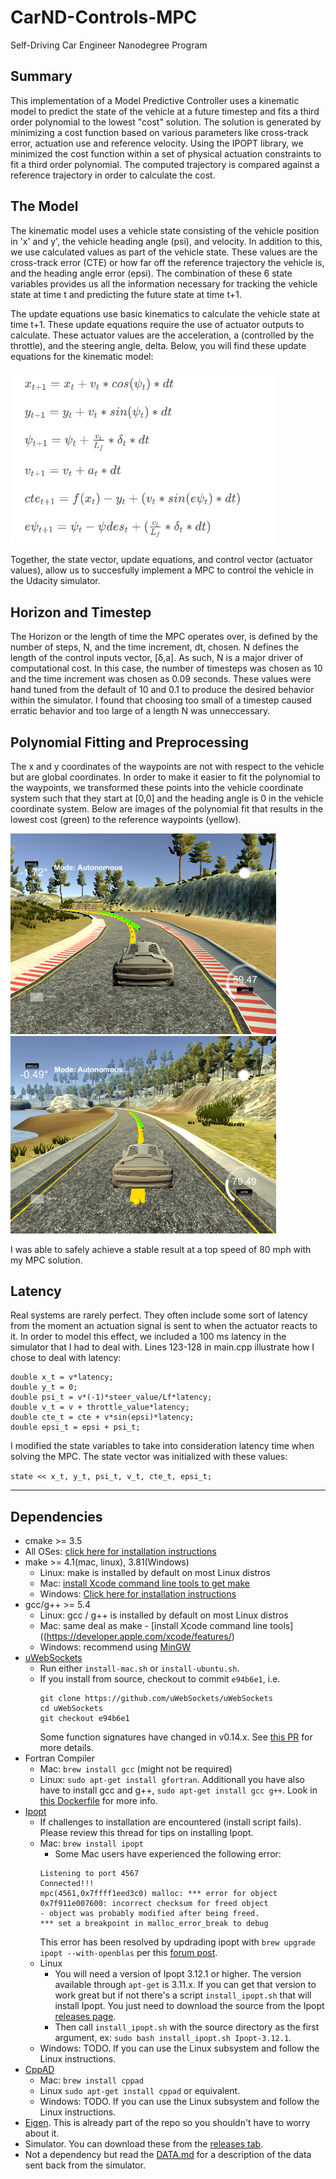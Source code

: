 # CarND-Controls-MPC
Self-Driving Car Engineer Nanodegree Program

## Summary
This implementation of a Model Predictive Controller uses a kinematic model to predict the state of the vehicle at a future timestep and fits a third order polynomial to the lowest "cost" solution. The solution is generated by minimizing a cost function based on various parameters like cross-track error, actuation use and reference velocity. Using the IPOPT library, we minimized the cost function within a set of physical actuation constraints to fit a third order polynomial. The computed trajectory is compared against a reference trajectory in order to calculate the cost.

## The Model
The kinematic model uses a vehicle state consisting of the vehicle position in 'x' and y', the vehicle heading angle (psi), and velocity. In addition to this, we use calculated values as part of the vehicle state. These values are the cross-track error (CTE) or how far off the reference trajectory the vehicle is, and the heading angle error (epsi). The combination of these 6 state variables provides us all the information necessary for tracking the vehicle state at time t and predicting the future state at time t+1.

The update equations use basic kinematics to calculate the vehicle state at time t+1. These update equations require the use of actuator outputs to calculate. These actuator values are the acceleration, a (controlled by the throttle), and the steering angle, delta. Below, you will find these update equations for the kinematic model:

<img src="./eqns.png" width="425"/>

Together, the state vector, update equations, and control vector (actuator values), allow us to succesfully implement a MPC to control the vehicle in the Udacity simulator.

## Horizon and Timestep
The Horizon or the length of time the MPC operates over, is defined by the number of steps, N, and the time increment, dt, chosen. N defines the length of the control inputs vector, [δ,a]. As such, N is a major driver of computational cost. In this case, the number of timesteps was chosen as 10 and the time increment was chosen as 0.09 seconds. These values were hand tuned from the default of 10 and 0.1 to produce the desired behavior within the simulator. I found that choosing too small of a timestep caused erratic behavior and too large of a length N was unneccessary. 

## Polynomial Fitting and Preprocessing
The x and y coordinates of the waypoints are not with respect to the vehicle but are global coordinates. In order to make it easier to fit the polynomial to the waypoints, we transformed these points into the vehicle coordinate system such that they start at [0,0] and the heading angle is 0 in the vehicle coordinate system. Below are images of the polynomial fit that results in the lowest cost (green) to the reference waypoints (yellow).

<img src="./ss1.png" width="425"/> <img src="./ss2.png" width="425"/> 

I was able to safely achieve a stable result at a top speed of 80 mph with my MPC solution.

## Latency
Real systems are rarely perfect. They often include some sort of latency from the moment an actuation signal is sent to when the actuator reacts to it. In order to model this effect, we included a 100 ms latency in the simulator that I had to deal with. Lines 123-128 in main.cpp illustrate how I chose to deal with latency:

```
double x_t = v*latency;
double y_t = 0;
double psi_t = v*(-1)*steer_value/Lf*latency;
double v_t = v + throttle_value*latency;
double cte_t = cte + v*sin(epsi)*latency;
double epsi_t = epsi + psi_t;
```

I modified the state variables to take into consideration latency time when solving the MPC. The state vector was initialized with these values:

`state << x_t, y_t, psi_t, v_t, cte_t, epsi_t;`

---

## Dependencies

* cmake >= 3.5
 * All OSes: [click here for installation instructions](https://cmake.org/install/)
* make >= 4.1(mac, linux), 3.81(Windows)
  * Linux: make is installed by default on most Linux distros
  * Mac: [install Xcode command line tools to get make](https://developer.apple.com/xcode/features/)
  * Windows: [Click here for installation instructions](http://gnuwin32.sourceforge.net/packages/make.htm)
* gcc/g++ >= 5.4
  * Linux: gcc / g++ is installed by default on most Linux distros
  * Mac: same deal as make - [install Xcode command line tools]((https://developer.apple.com/xcode/features/)
  * Windows: recommend using [MinGW](http://www.mingw.org/)
* [uWebSockets](https://github.com/uWebSockets/uWebSockets)
  * Run either `install-mac.sh` or `install-ubuntu.sh`.
  * If you install from source, checkout to commit `e94b6e1`, i.e.
    ```
    git clone https://github.com/uWebSockets/uWebSockets 
    cd uWebSockets
    git checkout e94b6e1
    ```
    Some function signatures have changed in v0.14.x. See [this PR](https://github.com/udacity/CarND-MPC-Project/pull/3) for more details.
* Fortran Compiler
  * Mac: `brew install gcc` (might not be required)
  * Linux: `sudo apt-get install gfortran`. Additionall you have also have to install gcc and g++, `sudo apt-get install gcc g++`. Look in [this Dockerfile](https://github.com/udacity/CarND-MPC-Quizzes/blob/master/Dockerfile) for more info.
* [Ipopt](https://projects.coin-or.org/Ipopt)
  * If challenges to installation are encountered (install script fails).  Please review this thread for tips on installing Ipopt.
  * Mac: `brew install ipopt`
       +  Some Mac users have experienced the following error:
       ```
       Listening to port 4567
       Connected!!!
       mpc(4561,0x7ffff1eed3c0) malloc: *** error for object 0x7f911e007600: incorrect checksum for freed object
       - object was probably modified after being freed.
       *** set a breakpoint in malloc_error_break to debug
       ```
       This error has been resolved by updrading ipopt with
       ```brew upgrade ipopt --with-openblas```
       per this [forum post](https://discussions.udacity.com/t/incorrect-checksum-for-freed-object/313433/19).
  * Linux
    * You will need a version of Ipopt 3.12.1 or higher. The version available through `apt-get` is 3.11.x. If you can get that version to work great but if not there's a script `install_ipopt.sh` that will install Ipopt. You just need to download the source from the Ipopt [releases page](https://www.coin-or.org/download/source/Ipopt/).
    * Then call `install_ipopt.sh` with the source directory as the first argument, ex: `sudo bash install_ipopt.sh Ipopt-3.12.1`. 
  * Windows: TODO. If you can use the Linux subsystem and follow the Linux instructions.
* [CppAD](https://www.coin-or.org/CppAD/)
  * Mac: `brew install cppad`
  * Linux `sudo apt-get install cppad` or equivalent.
  * Windows: TODO. If you can use the Linux subsystem and follow the Linux instructions.
* [Eigen](http://eigen.tuxfamily.org/index.php?title=Main_Page). This is already part of the repo so you shouldn't have to worry about it.
* Simulator. You can download these from the [releases tab](https://github.com/udacity/self-driving-car-sim/releases).
* Not a dependency but read the [DATA.md](./DATA.md) for a description of the data sent back from the simulator.
